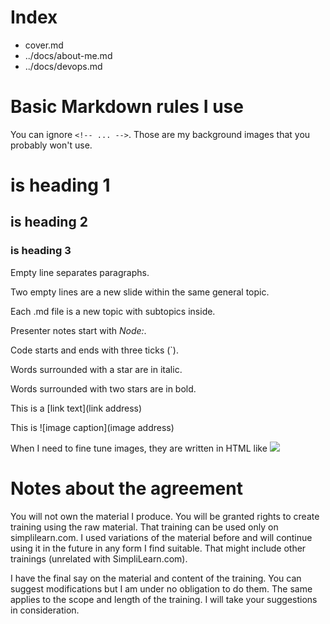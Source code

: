 # Index

* cover.md
* ../docs/about-me.md
* ../docs/devops.md

# Basic Markdown rules I use

You can ignore `<!-- ... -->`. Those are my background images that you probably won't use.

# is heading 1

## is heading 2

### is heading 3

Empty line separates paragraphs.

Two empty lines are a new slide within the same general topic.

Each .md file is a new topic with subtopics inside.

Presenter notes start with *Node:*.

Code starts and ends with three ticks (`).

Words surrounded with a star are in italic.

Words surrounded with two stars are in bold.

This is a [link text](link address)

This is ![image caption](image address)

When I need to fine tune images, they are written in HTML like <img src="image address">

# Notes about the agreement

You will not own the material I produce. You will be granted rights to create training using the raw material. That training can be used only on simplilearn.com. I used variations of the material before and will continue using it in the future in any form I find suitable. That might include other trainings (unrelated with SimpliLearn.com).

I have the final say on the material and content of the training. You can suggest modifications but I am under no obligation to do them. The same applies to the scope and length of the training. I will take your suggestions in consideration.
